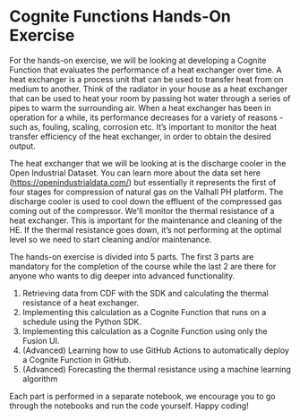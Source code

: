 # Cognite Functions Hands-On Exercise

For the hands-on exercise, we will be looking at developing a Cognite Function that evaluates the performance of a heat exchanger over time. A heat exchanger is a process unit that can be used to transfer heat from on medium to another. Think of the radiator in your house as a heat exchanger that can be used to heat your room by passing hot water through a series of pipes to warm the surrounding air. When a heat exchanger has been in operation for a while, its performance decreases for a variety of reasons - such as, fouling, scaling, corrosion etc. It’s important to monitor the heat transfer efficiency of the heat exchanger, in order to obtain the desired output.

The heat exchanger that we will be looking at is the discharge cooler in the Open Industrial Dataset. You can learn more about the data set here (https://openindustrialdata.com/) but essentially it represents the first of four stages for compression of natural gas on the Valhall PH platform. The discharge cooler is used to cool down the effluent of the compressed gas coming out of the compressor. We'll monitor the thermal resistance of a heat exchanger. This is important for the maintenance and cleaning of the HE. If the thermal resistance goes down, it’s not performing at the optimal level so we need to start cleaning and/or maintenance.

The hands-on exercise is divided into 5 parts. The first 3 parts are mandatory for the completion of the course while the last 2 are there for anyone who wants to dig deeper into advanced functionality.

1. Retrieving data from CDF with the SDK and calculating the thermal resistance of a heat exchanger. 
2. Implementing this calculation as a Cognite Function that runs on a schedule using the Python SDK. 
3. Implementing this calculation as a Cognite Function using only the Fusion UI. 
4. (Advanced) Learning how to use GitHub Actions to automatically deploy a Cognite Function in GitHub.
5. (Advanced) Forecasting the thermal resistance using a machine learning algorithm

Each part is performed in a separate notebook, we encourage you to go through the notebooks and run the code yourself. Happy coding!